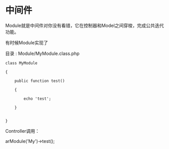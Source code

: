 # 中间件

Module就是中间件对你没有看错，它在控制器和Model之间穿梭，完成公共迭代功能。

有时候Module实现了



目录 : Module/MyModule.class.php

```
class MyModule

{

    public function test()

    {

        echo 'test';

    }


}

```

Controller调用：

arModule('My')->test();